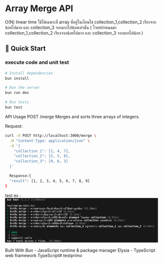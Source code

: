 # Array Merge API

O(N) linear time ใช้ได้เฉพาะที่ array ที่อยู่ในเงื่อนไข collection_1,collection_2 เรียงจากน้อยไปมาก และ collection_3 จากมากไปน้อยเท่านั้น ( โจทย์กำหนดมา collection_1,collection_2 เรียงจากน้อยไปมาก และ collection_3 จากมากไปน้อย )



## 🚀 Quick Start
### execute code and unit test
```bash
# Install dependencies
bun install
```
```bash
# Run the server
bun run dev
```
```bash
# Run tests
bun test
```


API Usage
POST /merge
Merges and sorts three arrays of integers.

Request:
```bash
curl -X POST http://localhost:3000/merge \
  -H "Content-Type: application/json" \
  -d '{
    "collection_1": [1, 4, 7],
    "collection_2": [2, 5, 8],
    "collection_3": [9, 6, 3]
  }'
```
```bash
  Response:{
  "result": [1, 2, 3, 4, 5, 6, 7, 8, 9]
}
```

test ex : 
![alt text](image.png)

Built With
Bun - JavaScript runtime & package manager
Elysia - TypeScript web framework
TypeScript# testprimo
